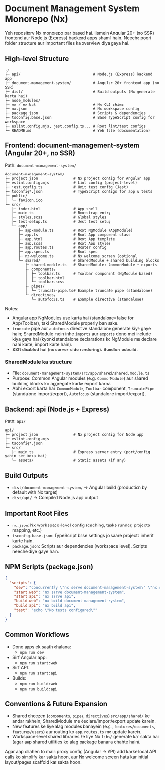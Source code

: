 # Document Management System Monorepo (Nx)

Yeh repository Nx monorepo par based hai, jismein Angular 20+ (no SSR) frontend aur Node.js (Express) backend apps shamil hain. Neeche poori folder structure aur important files ka overview diya gaya hai.

## High-level Structure

````text
./
├─ api/                                 # Node.js (Express) backend app
├─ document-management-system/          # Angular 20+ frontend app (no SSR)
├─ dist/                                # Build outputs (Nx generate karta hai)
├─ node_modules/
├─ nx / nx.bat                          # Nx CLI shims
├─ nx.json                              # Nx workspace config
├─ package.json                         # Scripts & dependencies
├─ tsconfig.base.json                   # Base TypeScript config for workspace
├─ eslint.config.mjs, jest.config.ts... # Root lint/test configs
└─ README.md                            # Yeh file (documentation)
````

## Frontend: document-management-system (Angular 20+, no SSR)

Path: `document-management-system/`

````text
document-management-system/
├─ project.json                # Nx project config for Angular app
├─ eslint.config.mjs           # Lint config (project-level)
├─ jest.config.ts              # Unit test config (Jest)
├─ tsconfig*.json              # TypeScript configs for app & tests
├─ public/
│  └─ favicon.ico
└─ src/
   ├─ index.html               # App shell
   ├─ main.ts                  # Bootstrap entry
   ├─ styles.scss              # Global styles
   ├─ test-setup.ts            # Jest test setup
   └─ app/
      ├─ app-module.ts         # Root NgModule (AppModule)
      ├─ app.ts                # Root App component class
      ├─ app.html              # Root App template
      ├─ app.scss              # Root App styles
      ├─ app.routes.ts         # Router config
      ├─ app.spec.ts           # Root spec
      ├─ nx-welcome.ts         # Nx welcome screen (optional)
      └─ shared/               # SharedModule + shared building blocks
         ├─ shared.module.ts   # SharedModule: CommonModule + exports
         ├─ components/
         │  ├─ toolbar.ts      # Toolbar component (NgModule-based)
         │  ├─ toolbar.html
         │  └─ toolbar.scss
         ├─ pipes/
         │  └─ truncate-pipe.ts# Example truncate pipe (standalone)
         └─ directives/
            └─ autofocus.ts    # Example directive (standalone)
````

Notes:
- Angular app NgModules use karta hai (standalone=false for App/Toolbar), taki SharedModule properly ban sake.
- `truncate` pipe aur `autofocus` directive standalone generate kiye gaye hain; SharedModule mein inhe `imports` aur `exports` dono mei include kiya gaya hai (kyonki standalone declarations ko NgModule me declare nahi karte, import karte hain).
- SSR disabled hai (no server-side rendering). Bundler: esbuild.

### SharedModule ka structure
- File: `document-management-system/src/app/shared/shared.module.ts`
- Purpose: Common Angular modules (e.g. `CommonModule`) aur shared building blocks ko aggregate karke export karna.
- Abhi export karta hai: `CommonModule`, `Toolbar` component, `TruncatePipe` (standalone import/export), `Autofocus` (standalone import/export).

## Backend: api (Node.js + Express)

Path: `api/`

````text
api/
├─ project.json                # Nx project config for Node app
├─ eslint.config.mjs
├─ tsconfig*.json
└─ src/
   ├─ main.ts                  # Express server entry (port/config yahin set hota hai)
   └─ assets/                  # Static assets (if any)
````


## Build Outputs

- `dist/document-management-system/` → Angular build (production by default with Nx target)
- `dist/api/` → Compiled Node.js app output

## Important Root Files

- `nx.json`: Nx workspace-level config (caching, tasks runner, projects mapping, etc.)
- `tsconfig.base.json`: TypeScript base settings jo saare projects inherit karte hain.
- `package.json`: Scripts aur dependencies (workspace level). Scripts neeche diye gaye hain.

## NPM Scripts (package.json)

````json
{
  "scripts": {
    "dev": "concurrently \"nx serve document-management-system\" \"nx serve api\"",
    "start:web": "nx serve document-management-system",
    "start:api": "nx serve api",
    "build:web": "nx build document-management-system",
    "build:api": "nx build api",
    "test": "echo \"No tests configured\""
  }
}
````

## Common Workflows

- Dono apps ek saath chalana:
  - `npm run dev`
- Sirf Angular app:
  - `npm run start:web`
- Sirf API:
  - `npm run start:api`
- Builds:
  - `npm run build:web`
  - `npm run build:api`

## Conventions & Future Expansion

- Shared cheezen (`components`, `pipes`, `directives`) `src/app/shared/` ke andar rakhein; SharedModule me declare/import/export update karein.
- New features ke liye alag modules banayein (e.g., `features/documents`, `features/users`) aur routing ko `app.routes.ts` me update karein.
- Workspace-level shared libraries ke liye Nx `libs/` generate kar sakta hai (agar aap shared utilities ko alag package banana chahte hain).

Agar aap chahen to main proxy config (Angular → API) add karke local API calls ko simplify kar sakta hoon, aur Nx welcome screen hata kar initial layout/pages scaffold kar sakta hoon.

